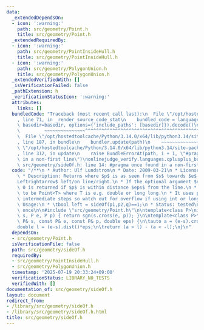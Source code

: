 ```yaml
---
data:
  _extendedDependsOn:
  - icon: ':warning:'
    path: src/geometry/Point.h
    title: src/geometry/Point.h
  _extendedRequiredBy:
  - icon: ':warning:'
    path: src/geometry/PointInsideHull.h
    title: src/geometry/PointInsideHull.h
  - icon: ':warning:'
    path: src/geometry/PolygonUnion.h
    title: src/geometry/PolygonUnion.h
  _extendedVerifiedWith: []
  _isVerificationFailed: false
  _pathExtension: h
  _verificationStatusIcon: ':warning:'
  attributes:
    links: []
  bundledCode: "Traceback (most recent call last):\n  File \"/opt/hostedtoolcache/Python/3.14.0/x64/lib/python3.14/site-packages/onlinejudge_verify/documentation/build.py\"\
    , line 71, in _render_source_code_stat\n    bundled_code = language.bundle(stat.path,\
    \ basedir=basedir, options={'include_paths': [basedir]}).decode()\n          \
    \         ~~~~~~~~~~~~~~~^^^^^^^^^^^^^^^^^^^^^^^^^^^^^^^^^^^^^^^^^^^^^^^^^^^^^^^^^^^^^^^^^^\n\
    \  File \"/opt/hostedtoolcache/Python/3.14.0/x64/lib/python3.14/site-packages/onlinejudge_verify/languages/cplusplus.py\"\
    , line 187, in bundle\n    bundler.update(path)\n    ~~~~~~~~~~~~~~^^^^^^\n  File\
    \ \"/opt/hostedtoolcache/Python/3.14.0/x64/lib/python3.14/site-packages/onlinejudge_verify/languages/cplusplus_bundle.py\"\
    , line 312, in update\n    raise BundleErrorAt(path, i + 1, \"#pragma once found\
    \ in a non-first line\")\nonlinejudge_verify.languages.cplusplus_bundle.BundleErrorAt:\
    \ src/geometry/sideOf.h: line 14: #pragma once found in a non-first line\n"
  code: "/**\n * Author: Ulf Lundstrom\n * Date: 2009-03-21\n * License: CC0\n * Source:\n\
    \ * Description: Returns where $p$ is as seen from $s$ towards $e$. 1/0/-1 $\\\
    Leftrightarrow$ left/on line/right.\n * If the optional argument $eps$ is given\
    \ 0 is returned if $p$ is within distance $eps$ from the line.\n * P is supposed\
    \ to be Point<T> where T is e.g. double or long long.\n * It uses products in\
    \ intermediate steps so watch out for overflow if using int or long long.\n *\
    \ Usage:\n * \tbool left = sideOf(p1,p2,q)==1;\n * Status: tested\n */\n#pragma\
    \ once\n\n#include \"src/geometry/Point.h\"\n\ntemplate<class P>\nint sideOf(P\
    \ s, P e, P p) { return sgn(s.cross(e, p)); }\n\ntemplate<class P>\nint sideOf(const\
    \ P& s, const P& e, const P& p, double eps) {\n\tauto a = (e-s).cross(p-s);\n\t\
    double l = (e-s).dist()*eps;\n\treturn (a > l) - (a < -l);\n}\n"
  dependsOn:
  - src/geometry/Point.h
  isVerificationFile: false
  path: src/geometry/sideOf.h
  requiredBy:
  - src/geometry/PointInsideHull.h
  - src/geometry/PolygonUnion.h
  timestamp: '2025-07-19 20:33:24+09:00'
  verificationStatus: LIBRARY_NO_TESTS
  verifiedWith: []
documentation_of: src/geometry/sideOf.h
layout: document
redirect_from:
- /library/src/geometry/sideOf.h
- /library/src/geometry/sideOf.h.html
title: src/geometry/sideOf.h
---
```

